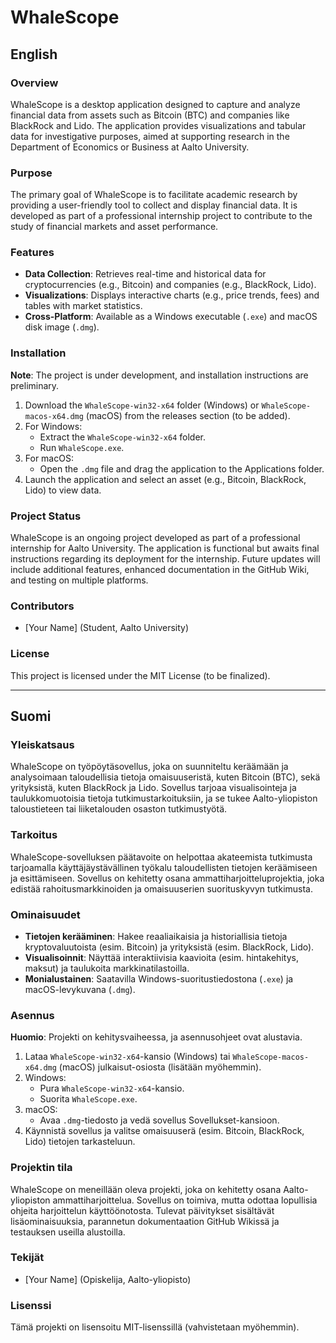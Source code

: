 # WhaleScope

## English

### Overview
WhaleScope is a desktop application designed to capture and analyze financial data from assets such as Bitcoin (BTC) and companies like BlackRock and Lido. The application provides visualizations and tabular data for investigative purposes, aimed at supporting research in the Department of Economics or Business at Aalto University.

### Purpose
The primary goal of WhaleScope is to facilitate academic research by providing a user-friendly tool to collect and display financial data. It is developed as part of a professional internship project to contribute to the study of financial markets and asset performance.

### Features
- **Data Collection**: Retrieves real-time and historical data for cryptocurrencies (e.g., Bitcoin) and companies (e.g., BlackRock, Lido).
- **Visualizations**: Displays interactive charts (e.g., price trends, fees) and tables with market statistics.
- **Cross-Platform**: Available as a Windows executable (`.exe`) and macOS disk image (`.dmg`).

### Installation
**Note**: The project is under development, and installation instructions are preliminary.
1. Download the `WhaleScope-win32-x64` folder (Windows) or `WhaleScope-macos-x64.dmg` (macOS) from the releases section (to be added).
2. For Windows:
   - Extract the `WhaleScope-win32-x64` folder.
   - Run `WhaleScope.exe`.
3. For macOS:
   - Open the `.dmg` file and drag the application to the Applications folder.
4. Launch the application and select an asset (e.g., Bitcoin, BlackRock, Lido) to view data.

### Project Status
WhaleScope is an ongoing project developed as part of a professional internship for Aalto University. The application is functional but awaits final instructions regarding its deployment for the internship. Future updates will include additional features, enhanced documentation in the GitHub Wiki, and testing on multiple platforms.

### Contributors
- [Your Name] (Student, Aalto University)

### License
This project is licensed under the MIT License (to be finalized).

---

## Suomi

### Yleiskatsaus
WhaleScope on työpöytäsovellus, joka on suunniteltu keräämään ja analysoimaan taloudellisia tietoja omaisuuseristä, kuten Bitcoin (BTC), sekä yrityksistä, kuten BlackRock ja Lido. Sovellus tarjoaa visualisointeja ja taulukkomuotoisia tietoja tutkimustarkoituksiin, ja se tukee Aalto-yliopiston taloustieteen tai liiketalouden osaston tutkimustyötä.

### Tarkoitus
WhaleScope-sovelluksen päätavoite on helpottaa akateemista tutkimusta tarjoamalla käyttäjäystävällinen työkalu taloudellisten tietojen keräämiseen ja esittämiseen. Sovellus on kehitetty osana ammattiharjoitteluprojektia, joka edistää rahoitusmarkkinoiden ja omaisuuserien suorituskyvyn tutkimusta.

### Ominaisuudet
- **Tietojen kerääminen**: Hakee reaaliaikaisia ja historiallisia tietoja kryptovaluutoista (esim. Bitcoin) ja yrityksistä (esim. BlackRock, Lido).
- **Visualisoinnit**: Näyttää interaktiivisia kaavioita (esim. hintakehitys, maksut) ja taulukoita markkinatilastoilla.
- **Monialustainen**: Saatavilla Windows-suoritustiedostona (`.exe`) ja macOS-levykuvana (`.dmg`).

### Asennus
**Huomio**: Projekti on kehitysvaiheessa, ja asennusohjeet ovat alustavia.
1. Lataa `WhaleScope-win32-x64`-kansio (Windows) tai `WhaleScope-macos-x64.dmg` (macOS) julkaisut-osiosta (lisätään myöhemmin).
2. Windows:
   - Pura `WhaleScope-win32-x64`-kansio.
   - Suorita `WhaleScope.exe`.
3. macOS:
   - Avaa `.dmg`-tiedosto ja vedä sovellus Sovellukset-kansioon.
4. Käynnistä sovellus ja valitse omaisuuserä (esim. Bitcoin, BlackRock, Lido) tietojen tarkasteluun.

### Projektin tila
WhaleScope on meneillään oleva projekti, joka on kehitetty osana Aalto-yliopiston ammattiharjoittelua. Sovellus on toimiva, mutta odottaa lopullisia ohjeita harjoittelun käyttöönotosta. Tulevat päivitykset sisältävät lisäominaisuuksia, parannetun dokumentaation GitHub Wikissä ja testauksen useilla alustoilla.

### Tekijät
- [Your Name] (Opiskelija, Aalto-yliopisto)

### Lisenssi
Tämä projekti on lisensoitu MIT-lisenssillä (vahvistetaan myöhemmin).
